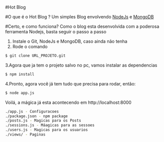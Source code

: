 #Hot Blog

#O que é o Hot Blog ?
Um simples Blog envolvendo [NodeJs](http://nodejs.org/) e [MongoDB](http://www.mongodb.org/) 

#Certo, e como funciona?
Como o blog esta desenvolvida com a poderosa ferramenta Nodejs, basta seguir o passo a passo

1. Instale o Git, NodeJs e MongoDB, caso ainda não tenha
2. Rode o comando
```bash
$ git clone URL_PROJETO.git
```
3.Agora que ja tem o projeto salvo no pc, vamos instalar as dependencias
```bash
$ npm install
```
4.Pronto, agora você já tem tudo que precisa para rodar, então:
```bash
$ node app.js
```

Voilá, a mágica já esta acontecendo em http://localhost:8000

```bash
./app.js - Configuracoes
./package.json - npm package
./posts.js - Magicas para os Posts
./sessions.js - Máagicas para as sessoes
./users.js - Magicas para os usuarios
./views/ - Paginas
```

